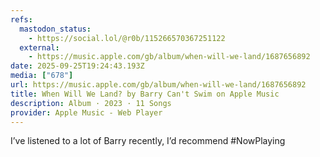 ```yaml
---
refs:
  mastodon_status:
    - https://social.lol/@r0b/115266570367251122
  external:
    - https://music.apple.com/gb/album/when-will-we-land/1687656892
date: 2025-09-25T19:24:43.193Z
media: ["678"]
url: https://music.apple.com/gb/album/when-will-we-land/1687656892
title: When Will We Land? by Barry Can't Swim on Apple Music
description: Album · 2023 · 11 Songs
provider: Apple Music - Web Player
---
```


I’ve listened to a lot of Barry recently, I’d recommend #NowPlaying
